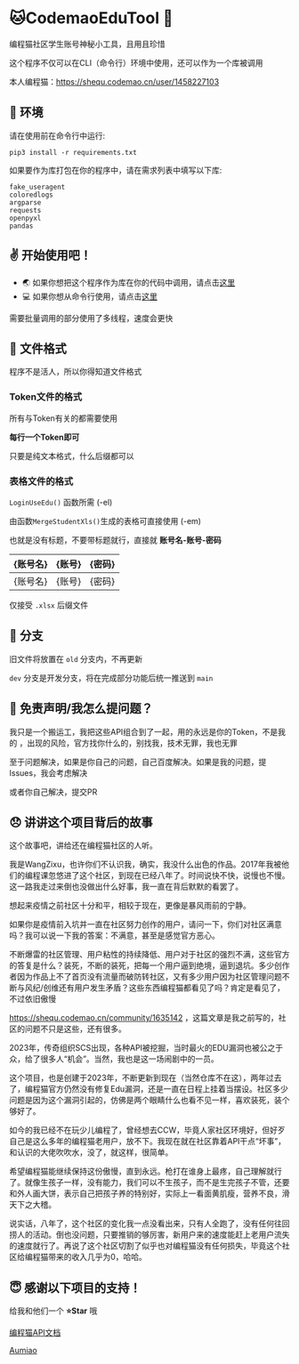# 🐱CodemaoEduTool 🔧

编程猫社区学生账号神秘小工具，且用且珍惜

这个程序不仅可以在CLI（命令行）环境中使用，还可以作为一个库被调用

本人编程猫：https://shequ.codemao.cn/user/1458227103

## 🔧 环境

请在使用前在命令行中运行:

`pip3 install -r requirements.txt`

如果要作为库打包在你的程序中，请在需求列表中填写以下库:

```
fake_useragent
coloredlogs
argparse
requests
openpyxl
pandas
```

## ✌️ 开始使用吧！

- 🌏 如果你想把这个程序作为库在你的代码中调用，请点击[这里](doc/import.md)
- 💻 如果你想从命令行使用，请点击[这里](doc/cli.md)

需要批量调用的部分使用了多线程，速度会更快

## 📃 文件格式

程序不是活人，所以你得知道文件格式

### Token文件的格式

所有与Token有关的都需要使用

**每行一个Token即可**

只要是纯文本格式，什么后缀都可以

### 表格文件的格式

`LoginUseEdu()` 函数所需 (-el)

由函数`MergeStudentXls()`生成的表格可直接使用 (-em)

也就是没有标题，不要带标题就行，直接就 **账号名-账号-密码**

| {账号名} | {账号} | {密码} |
|:-----:|:----:|:----:|
| {账号名} | {账号} | {密码} |

仅接受 `.xlsx` 后缀文件

## 📂 分支

旧文件将放置在 `old` 分支内，不再更新

`dev` 分支是开发分支，将在完成部分功能后统一推送到 `main`

## 🤔 免责声明/我怎么提问题？

我只是一个搬运工，我把这些API组合到了一起，用的永远是你的Token，不是我的 ，出现的风险，官方找你什么的，别找我，技术无罪，我也无罪

至于问题解决，如果是你自己的问题，自己百度解决。如果是我的问题，提Issues，我会考虑解决

或者你自己解决，提交PR

## 😞 讲讲这个项目背后的故事

这个故事吧，讲给还在编程猫社区的人听。

我是WangZixu，也许你们不认识我，确实，我没什么出色的作品。2017年我被他们的编程课忽悠进了这个社区，到现在已经八年了。时间说快不快，说慢也不慢。这一路我走过来倒也没做出什么好事，我一直在背后默默的看罢了。

想起来疫情之前社区十分和平，相较于现在，更像是暴风雨前的宁静。

如果你是疫情前入坑并一直在社区努力创作的用户，请问一下，你们对社区满意吗？我可以说一下我的答案：不满意，甚至是感觉官方恶心。

不断爆雷的社区管理、用户粘性的持续降低、用户对于社区的强烈不满，这些官方的答复是什么？装死，不断的装死，把每一个用户逼到绝境，逼到退坑。多少创作者因为作品上不了首页没有流量而破防转社区，又有多少用户因为社区管理问题不断与风纪/创维还有用户发生矛盾？这些东西编程猫都看见了吗？肯定是看见了，不过依旧傲慢

https://shequ.codemao.cn/community/1635142 ，这篇文章是我之前写的，社区的问题不只是这些，还有很多。

2023年，传奇组织SCS出现，各种API被挖掘，当时最火的EDU漏洞也被公之于众，给了很多人“机会”。当然，我也是这一场闹剧中的一员。

这个项目，也是创建于2023年，不断更新到现在（当然仓库不在这），两年过去了，编程猫官方仍然没有修复Edu漏洞，还是一直在日程上挂着当摆设。社区多少问题是因为这个漏洞引起的，仿佛是两个眼睛什么也看不见一样，喜欢装死，装个够好了。

如今的我已经不在玩少儿编程了，曾经想去CCW，毕竟人家社区环境好，但好歹自己是这么多年的编程猫老用户，放不下。我现在就在社区靠着API干点“坏事”，和认识的大佬吹吹水，没了，就这样，很简单。

希望编程猫能继续保持这份傲慢，直到永远。枪打在谁身上最疼，自己理解就行了。就像生孩子一样，没有能力，我们可以不生孩子，而不是生完孩子不管，还要和外人画大饼，表示自己把孩子养的特别好，实际上一看面黄肌瘦，营养不良，滑天下之大稽。

说实话，八年了，这个社区的变化我一点没看出来，只有人全跑了，没有任何往回捞人的活动。倒也没问题，只要推销的够厉害，新用户来的速度能赶上老用户流失的速度就行了。再说了这个社区切割了似乎也对编程猫没有任何损失，毕竟这个社区给编程猫带来的收入几乎为0，哈哈。

## 😇 感谢以下项目的支持！

给我和他们一个 **⭐Star️** 哦

[编程猫API文档](https://api.docs.codemao.work/)

[Aumiao](https://github.com/Aurzex/Aumiao)